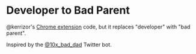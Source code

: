 # Developer to Bad Parent

@kerrizor's [Chrome extension](https://chrome.google.com/webstore/detail/business-to-burrito/mklnohaomoachkljliheemednbedbaog) code, but it replaces "developer" with "bad parent".

Inspired by the [@10x_bad_dad](https://twitter.com/10x_bad_dad) Twitter bot.
